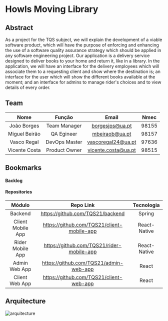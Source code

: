 # Howls Moving Library

## Abstract

As a project for the TQS subject, we will explain the development of a viable software product, which will have the purpose of enforcing and enhancing the use of a software quality assurance strategy which should be applied in any software engineering project. Our application is a delivery service designed to deliver books to your home and return it, like in a library. In the application, we will have an interface for the delivery employees which will associate them to a requesting client and show where the destination is; an interface for the user which will show the different books available at the moment; and an interface for admins to manage rider's choices and to view details of every order.

## Team

| Nome | Função | Email | Nmec |
| :---: | :---: | :---: | :---: |
| João Borges | Team Manager | borgesjps@ua.pt | 98155 |
| Miguel Beirão | QA Egineer | mbeiraob@ua.pt | 98157 |
| Vasco Regal | DevOps Master | vascoregal24@ua.pt | 97636 |
| Vicente Costa | Product Owner | vicente.costa@ua.pt | 98515 |

## Bookmarks

#### Backlog

#### Repositories

| Módulo | Repo Link | Tecnologia |
| :---: | :---: | :---: |
| Backend | https://github.com/TQS21/backend | Spring |
| Client Mobile App | https://github.com/TQS21/client-mobile-app | React-Native |
| Rider Mobile App | https://github.com/TQS21/rider-mobile-app | React-Native |
| Admin Web App | https://github.com/TQS21/admin-web-app | React |
| Client Web App | https://github.com/TQS21/client-web-app | React |


## Arquitecture

![arquitecture](https://github.com/TQS21/main/blob/main/arquiteturav2.png)

